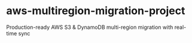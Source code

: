 # aws-multiregion-migration-project
Production-ready AWS S3 &amp; DynamoDB multi-region migration with real-time sync
